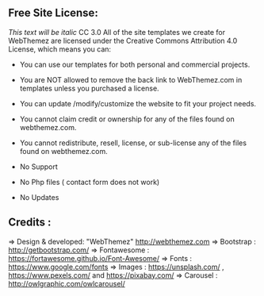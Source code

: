 Free Site License:
------------------
*This text will be italic*
CC 3.0 All of the site templates we create for WebThemez are licensed under the Creative Commons Attribution 4.0 License, which means you can:
 - You can use our templates for both personal and commercial projects. 
 - You are NOT allowed to remove the back link to WebThemez.com in templates unless you purchased a license. 
 - You can update /modify/customize the website to fit your project needs. 
 - You cannot claim credit or ownership for any of the files found on webthemez.com. 
 - You cannot redistribute, resell, license, or sub-license any of the files found on webthemez.com. 

 - No Support
 - No Php files ( contact form does not work)
 - No Updates


Credits :
--------- 

=> Design & developed: "WebThemez"  http://webthemez.com 
=> Bootstrap : http://getbootstrap.com/
=> Fontawesome : https://fortawesome.github.io/Font-Awesome/
=> Fonts : https://www.google.com/fonts
=> Images : https://unsplash.com/ , https://www.pexels.com/ and https://pixabay.com/
=> Carousel : http://owlgraphic.com/owlcarousel/
